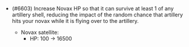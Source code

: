 - (#6603) Increase Novax HP so that it can survive at least 1 of any artillery shell, reducing the impact of the random chance that artillery hits your novax while it is flying over to the artillery.

  - Novax satellite:
    - HP: 100 -> 16500
